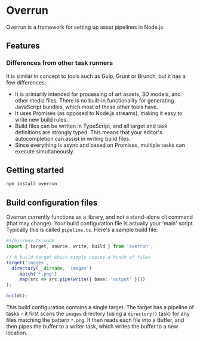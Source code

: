 # Overrun

Overrun is a framework for setting up asset pipelines in Node.js.

## Features

### Differences from other task runners

It is similar in concept to tools such as Gulp, Grunt or Brunch, but it has a few differences:

- It is primarily intended for processing of art assets, 3D models, and other media files.
  There is no built-in functionality for generating JavaScript bundles, which most of these
  other tools have.
- It uses Promises (as opposed to Node.js streams), making it easy to write new build rules.
- Build files can be written in TypeScript, and all target and task definitions are strongly
  typed. This means that your editor's autocompletion can assist in writing build files.
- Since everything is async and based on Promises, multiple tasks can execute simultaneously.

## Getting started

```sh
npm install overrun
```

## Build configuration files

Overrun currently functions as a library, and not a stand-alone cli command (that may change).
Your build configuration file is actually your 'main' script. Typically this is called
`pipeline.ts`. Here's a sample build file:

```ts
#!/bin/env ts-node
import { target, source, write, build } from 'overrun';

// A build target which simply copies a bunch of files
target('images',
  directory(__dirname, 'images')
    .match('*.png')
    .map(src => src.pipe(write({ base: 'output' })))
);

build();
```

This build configuration contains a single target. The target has a pipeline of tasks - it
first scans the `images` directory (using a `directory()` task) for any files matching the
pattern `*.png`. It then reads each file into a Buffer, and then pipes the buffer to a writer
task, which writes the buffer to a new location.
